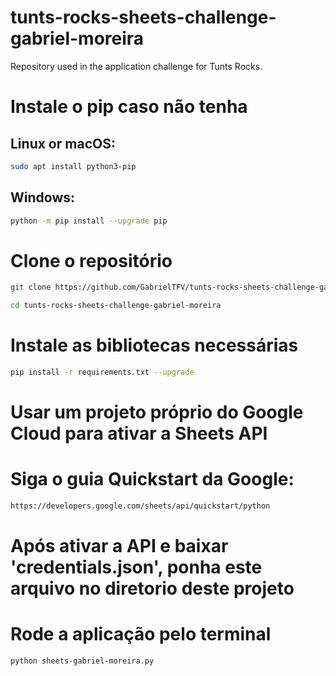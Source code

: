 # tunts-rocks-sheets-challenge-gabriel-moreira
Repository used in the application challenge for Tunts Rocks.

# Instale o pip caso não tenha
## Linux or macOS:
```bash
sudo apt install python3-pip
```
## Windows:
```bash
python -m pip install --upgrade pip
```

# Clone o repositório
```bash
git clone https://github.com/GabrielTFV/tunts-rocks-sheets-challenge-gabriel-moreira.git
```
```bash
cd tunts-rocks-sheets-challenge-gabriel-moreira
```

# Instale as bibliotecas necessárias
```bash
pip install -r requirements.txt --upgrade
```

# Usar um projeto próprio do Google Cloud para ativar a Sheets API
# Siga o guia Quickstart da Google:
```bash
https://developers.google.com/sheets/api/quickstart/python
```
# Após ativar a API e baixar 'credentials.json', ponha este arquivo no diretorio deste projeto

# Rode a aplicação pelo terminal
```bash
python sheets-gabriel-moreira.py
```
